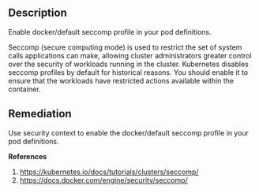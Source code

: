 ## Description

Enable docker/default seccomp profile in your pod definitions.

Seccomp (secure computing mode) is used to restrict the set of system calls applications
can make, allowing cluster administrators greater control over the security of workloads
running in the cluster. Kubernetes disables seccomp profiles by default for historical
reasons. You should enable it to ensure that the workloads have restricted actions available
within the container.

## Remediation

Use security context to enable the docker/default seccomp profile in your pod definitions.

**References**

1. https://kubernetes.io/docs/tutorials/clusters/seccomp/
2. https://docs.docker.com/engine/security/seccomp/
